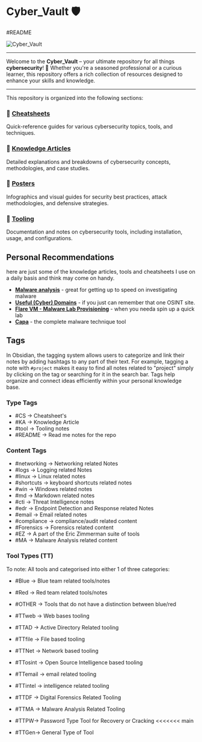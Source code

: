 # Cyber_Vault 🛡️
#README 

![Cyber_Vault](https://github.com/luke-mckeever/Cyber_Vault/blob/main/Images/cyber_vault.png)

---

Welcome to the **Cyber_Vault** – your ultimate repository for all things **cybersecurity**! 🔐 Whether you're a seasoned professional or a curious learner, this repository offers a rich collection of resources designed to enhance your skills and knowledge. 

---

This repository is organized into the following sections:

### 🔹 [Cheatsheets](https://github.com/luke-mckeever/Cyber_Vault/tree/main/Cheat%20Sheets)
Quick-reference guides for various cybersecurity topics, tools, and techniques.

### 🔹 [Knowledge Articles](https://github.com/luke-mckeever/Cyber_Vault/tree/main/Knowledge%20Articles)
Detailed explanations and breakdowns of cybersecurity concepts, methodologies, and case studies.

### 🔹 [Posters](https://github.com/luke-mckeever/Cyber_Vault/tree/main/Posters)
Infographics and visual guides for security best practices, attack methodologies, and defensive strategies.

### 🔹 [Tooling](https://github.com/luke-mckeever/Cyber_Vault/tree/main/Tooling)
Documentation and notes on cybersecurity tools, including installation, usage, and configurations.


## Personal Recommendations
here are just some of the knowledge articles, tools and cheatsheets I use on a daily basis and think may come on handy.
- [**Malware analysis**](https://github.com/luke-mckeever/Cyber_Vault/blob/main/Knowledge%20Articles/Malware%20Analysis.md) - great for getting up to speed on investigating malware
- [**Useful (Cyber) Domains**](https://github.com/luke-mckeever/Cyber_Vault/blob/main/Cheat%20Sheets/Useful%20(Cyber)%20Domains.md) - if you just can remember that one OSINT site.
- [**Flare VM - Malware Lab Provisioning**](https://github.com/luke-mckeever/Cyber_Vault/blob/main/Knowledge%20Articles/Flare%20VM%20-%20Malware%20Lab%20Provisioning.md) - when you needa spin up a quick lab
- [**Capa**](https://github.com/luke-mckeever/Cyber_Vault/blob/main/Tooling/Blue%20Team%20Tools/Capa.md) - the complete malware technique tool


## Tags 

In Obsidian, the tagging system allows users to categorize and link their notes by adding hashtags to any part of their text. For example, tagging a note with `#project` makes it easy to find all notes related to "project" simply by clicking on the tag or searching for it in the search bar. Tags help organize and connect ideas efficiently within your personal knowledge base.

### Type Tags
- \#CS  -> Cheatsheet's
- \#KA -> Knowledge Article
- \#tool -> Tooling notes
- \#README -> Read me notes for the repo

### Content Tags 
- \#networking -> Networking related Notes
- \#logs -> Logging related Notes
- \#linux -> Linux related notes
- \#shortcuts -> keyboard shortcuts related notes
- \#win -> Windows related notes
- \#md -> Markdown related notes
- \#cti -> Threat Intelligence notes
- \#edr -> Endpoint Detection and Response related Notes 
- \#email -> Email related notes 
- \#compliance -> compliance/audit related content
- \#Forensics -> Forensics related content
- \#EZ -> A part of the Eric Zimmerman suite of tools
- \#MA -> Malware Analysis related content 

### Tool Types (TT)
To note: All tools and categorised into either 1 of three categories:

- \#Blue -> Blue team related tools/notes
- \#Red -> Red team related tools/notes
- \#OTHER -> Tools that do not have a distinction between blue/red

- \#TTweb -> Web bases tooling
- \#TTAD -> Active Directory Related tooling
- \#TTfile -> File based tooling
- \#TTNet -> Network based tooling
- \#TTosint -> Open Source Intelligence based tooling
- \#TTemail -> email related tooling
- \#TTintel -> intelligence related tooling
- \#TTDF -> Digital Forensics Related Tooling
- \#TTMA -> Malware Analysis Related Tooling
- \#TTPW-> Password Type Tool for Recovery or Cracking
<<<<<<< main
- \#TTGen-> General Type of Tool

